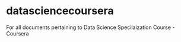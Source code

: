 datasciencecoursera
===================

For all documents pertaining to Data Science Specilaization Course - Coursera
